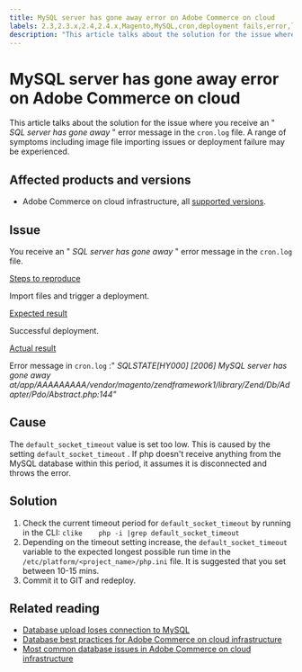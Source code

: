 ```yaml
---
title: MySQL server has gone away​ error on Adobe Commerce on cloud
labels: 2.3,2.3.x,2.4,2.4.x,Magento,MySQL,cron,deployment fails,error,log,time-out,Adobe Commerce,cloud infrastructure
description: "This article talks about the solution for the issue where you receive an \" *SQL server has gone away* \" error message in the `cron.log` file. A range of symptoms including image file importing issues or deployment failure may be experienced."
---
```


# MySQL server has gone away​ error on Adobe Commerce on cloud

This article talks about the solution for the issue where you receive an " *SQL server has gone away* " error message in the `cron.log` file. A range of symptoms including image file importing issues or deployment failure may be experienced.

## Affected products and versions

* Adobe Commerce on cloud infrastructure, all [supported versions](https://magento.com/sites/default/files/magento-software-lifecycle-policy.pdf).

## Issue

You receive an " *SQL server has gone away* " error message in the `cron.log` file.

 <u>Steps to reproduce</u>

Import files and trigger a deployment.

 <u>Expected result</u>

Successful deployment.

 <u>Actual result</u>

Error message in `cron.log` :" *SQLSTATE\[HY000\] \[2006\] MySQL server has gone away at/app/AAAAAAAAA/vendor/magento/zendframework1/library/Zend/Db/Adapter/Pdo/Abstract.php:144"*

## Cause

The `default_socket_timeout` value is set too low. This is caused by the setting `default_socket_timeout` . If php doesn't receive anything from the MySQL database within this period, it assumes it is disconnected and throws the error.

## Solution

1. Check the current timeout period for `default_socket_timeout` by running in the CLI:    ```clike    php -i |grep default_socket_timeout    ```
1. Depending on the timeout setting increase, the `default_socket_timeout` variable to the expected longest possible run time in the `/etc/platform/<project_name>/php.ini` file. It is suggested that you set between 10-15 mins.
1. Commit it to GIT and redeploy.

## Related reading

* [Database upload loses connection to MySQL](https://support.magento.com/hc/en-us/articles/360037591172)
* [Database best practices for Adobe Commerce on cloud infrastructure](https://support.magento.com/hc/en-us/articles/360041997312)
* [Most common database issues in Adobe Commerce on cloud infrastructure](https://support.magento.com/hc/en-us/articles/360041739651) 
